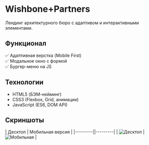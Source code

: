 # Wishbone+Partners

Лендинг архитектурного бюро с адаптивом и интерактивными элементами.

## Функционал
✅ Адаптивная верстка (Mobile First)  
✅ Модальное окно с формой  
✅ Бургер-меню на JS  

## Технологии
- HTML5 (БЭМ-нейминг)
- CSS3 (Flexbox, Grid, анимации)
- JavaScript (ES6, DOM API)

## Скриншоты
| Десктоп | Мобильная версия |
|---------||---------|
| ![Десктоп](![image](https://github.com/user-attachments/assets/db8901d7-9dce-4a93-b564-fa8665d24926)
) | ![Мобильная](![image](https://github.com/user-attachments/assets/c2761f67-98c8-49bd-820b-e32aaaf8bb26)
) |

